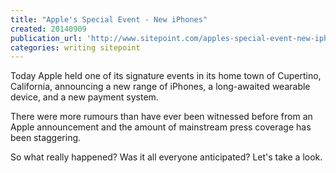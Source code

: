 ```yaml
---
title: "Apple's Special Event - New iPhones"
created: 20140909
publication_url: 'http://www.sitepoint.com/apples-special-event-new-iphones/'
categories: writing sitepoint
---
```


Today Apple held one of its signature events in its home town of Cupertino, California, announcing a new range of iPhones, a long-awaited wearable device, and a new payment system.

There were more rumours than have ever been witnessed before from an Apple announcement and the amount of mainstream press coverage has been staggering.

So what really happened? Was it all everyone anticipated? Let's take a look.
